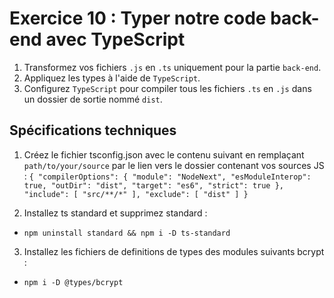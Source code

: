 # Exercice 10 : Typer notre code back-end avec TypeScript

1. Transformez vos fichiers `.js` en `.ts` uniquement pour la partie `back-end`.
2. Appliquez les types à l'aide de `TypeScript`.
3. Configurez `TypeScript` pour compiler tous les fichiers `.ts` en `.js` dans un dossier de sortie nommé `dist`.

## Spécifications techniques

1. Créez le fichier tsconfig.json avec le contenu suivant  en remplaçant `path/to/your/source` par le lien vers le dossier contenant vos sources JS : 
`{
  "compilerOptions": {
    "module": "NodeNext",
    "esModuleInterop": true,
    "outDir": "dist",
    "target": "es6",
    "strict": true
  },
  "include": [
    "src/**/*"
  ],
  "exclude": [
    "dist"
  ]
}`

2. Installez ts standard et supprimez standard :
- `npm uninstall standard && npm i -D ts-standard`

3. Installez les fichiers de definitions de types des modules suivants bcrypt :
- `npm i -D @types/bcrypt`